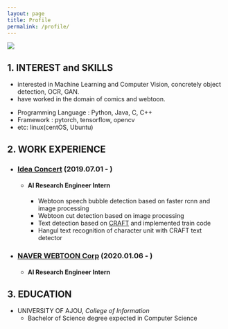 ```yaml
---
layout: page
title: Profile
permalink: /profile/
---
```


![ ](https://user-images.githubusercontent.com/51018265/71775988-bda89f80-2fcc-11ea-995b-64abf0c50cbb.png)

## 1. INTEREST and SKILLS

- interested in Machine Learning and Computer Vision, concretely object detection, OCR, GAN.
- have worked in the domain of comics and webtoon.
* Programming Language : Python, Java, C, C++ 
* Framework : pytorch, tensorflow, opencv
* etc: linux(centOS, Ubuntu)

## 2. WORK EXPERIENCE

- ### [Idea Concert](http://www.ideaconcert.com/) (2019.07.01 - )
  - #### AI Research Engineer Intern 
    - Webtoon speech bubble detection based on faster rcnn and image processing
    - Webtoon cut detection based on image processing
    - Text detection based on [CRAFT](https://arxiv.org/abs/1904.01941) and implemented train code
    - Hangul text recognition of character unit with CRAFT text detector 

 - ### [NAVER WEBTOON Corp](https://webtoonscorp.com/) (2020.01.06 - )
    - #### AI Research Engineer Intern 


## 3. EDUCATION

  - UNIVERSITY OF AJOU, *College of Information*
    - Bachelor of Science degree expected in Computer Science 



